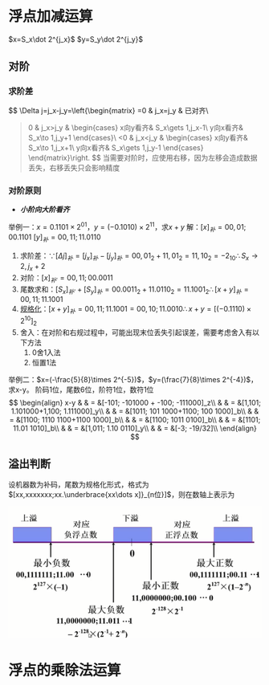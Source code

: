 # 浮点加减运算
$x=S_x\dot 2^{j_x}$
$y=S_y\dot 2^{j_y}$

## 对阶
### 求阶差
$$
\Delta  j=j_x-j_y=\left\{\begin{matrix}
=0 & j_x=j_y & 已对齐\\
>0 & j_x>j_y & \begin{cases}
	x向y看齐& S_x\gets 1,j_x-1\\
	y向x看齐& S_x\to 1,j_y+1
\end{cases}\\
<0 & j_x<j_y & 	\begin{cases} 
	x向y看齐& S_x\to 1,j_x+1\\
	y向x看齐& S_x\gets 1,j_y-1
\end{cases}
\end{matrix}\right.
$$
> 当需要对阶时，应使用右移，因为左移会造成数据丢失，右移丢失只会影响精度
### 对阶原则
- ***小阶向大阶看齐***

举例一：$x=0.1101\times 2^{01}$，$y=(-0.1010)\times 2^{11}$，求$x+y$
解：$[x]_补=00,01;00.1101$ $[y]_补=00,11;11.0110$
1. 求阶差：$\because[\Delta j]_补=[j_x]_补-[j_y]_补 = 00,01_{2}+11,01_{2}=11,10_{2}=-2_{10}\therefore S_x\to2,j_x+2$
2. 对阶：$[x]_{补'}=00,11;00.0011$
3. 尾数求和：$[S_x]_{补'}+[S_y]_补=00.0011_2+11.0110_2=11.1001_2   \therefore[x+y]_补=00,11;11.1001$ 
4. [规格化](6.2%20数的定点表示和浮点表示.md##浮点数的规格化)：$[x+y]_补=00,11;11.1001=00,10;11.0010\therefore x+y=[(-0.1110)\times 2^{10}]_2$
5. 舍入：在对阶和右规过程中，可能出现末位丢失引起误差，需要考虑舍入有以下方法
	1. 0舍1入法
	2. 恒置1法

举例二：$x=(-\frac{5}{8}\times 2^{-5})$，$y=(\frac{7}{8}\times 2^{-4})$，求x-y。
阶码1位，尾数6位，阶符1位，数符1位
$$
\begin{align}
x-y
& & = &[-101; -101000 + -100; -111000]_z\\
& & = &[1,101; 1.101000+1,100; 1.111000]_y\\
& & = &[1011; 101 1000+1100; 100 1000]_b\\
& & = &[1100; 1110 1100+1100 1000]_b\\
& & = &[1100; 1011 0100]_b\\
& & = &[1101; 11.01 1010]_b\\
& & = &[1,011; 1.10 0110]_y\\
& & = &[-3; -19/32]\\
\end{align}
$$

## 溢出判断
设机器数为补码，尾数为规格化形式，格式为$[xx,xxxxxxx;xx.\underbrace{xx\dots x]}_{n位}]$，则在数轴上表示为

![](../../0%20attachment/Pasted%20image%2020240227184532.png)
# 浮点的乘除法运算